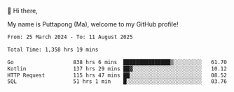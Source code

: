 👋 Hi there,

My name is Puttapong (Ma), welcome to my GitHub profile!

<!--START_SECTION:waka-->

```txt
From: 25 March 2024 - To: 11 August 2025

Total Time: 1,358 hrs 19 mins

Go                   838 hrs 6 mins  ███████████████▒░░░░░░░░░   61.70 %
Kotlin               137 hrs 29 mins ██▓░░░░░░░░░░░░░░░░░░░░░░   10.12 %
HTTP Request         115 hrs 47 mins ██░░░░░░░░░░░░░░░░░░░░░░░   08.52 %
SQL                  51 hrs 1 min    █░░░░░░░░░░░░░░░░░░░░░░░░   03.76 %
```

<!--END_SECTION:waka-->
